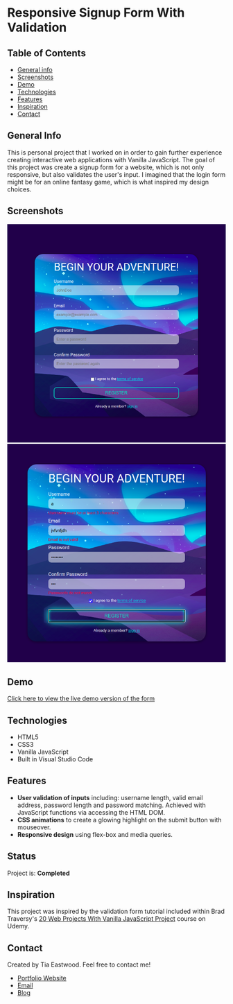 # Responsive Signup Form With Validation

## Table of Contents

- [General info](#general-info)
- [Screenshots](#screenshots)
- [Demo](#demo)
- [Technologies](#technologies)
- [Features](#features)
- [Inspiration](#inspiration)
- [Contact](#contact)

## General Info

This is personal project that I worked on in order to gain further experience creating interactive web applications with Vanilla JavaScript. The goal of this project was create a signup form for a website, which is not only responsive, but also validates the user's input. I imagined that the login form might be for an online fantasy game, which is what inspired my design choices.

## Screenshots

<img src="img/screenshot-form-1.png" width="600">
<img src="img/screenshot-form-2.png" width="600">

## Demo

[Click here to view the live demo version of the form](https://www.tiaeastwood.com/form-validation/)

## Technologies

- HTML5
- CSS3
- Vanilla JavaScript
- Built in Visual Studio Code

## Features

- **User validation of inputs** including: username length, valid email address, password length and password matching. Achieved with JavaScript functions via accessing the HTML DOM.
- **CSS animations** to create a glowing highlight on the submit button with mouseover.
- **Responsive design** using flex-box and media queries.

## Status

Project is: **Completed**

## Inspiration

This project was inspired by the validation form tutorial included within Brad Traversy's [20 Web Projects With Vanilla JavaScript Project](https://www.udemy.com/course/web-projects-with-vanilla-javascript) course on Udemy.

## Contact

Created by Tia Eastwood. Feel free to contact me!

- [Portfolio Website](https://tiaeastwood.com)
- [Email](mailto:tia@tiaeastwood.com)
- [Blog](https://tiaeastwood.com/blog)
